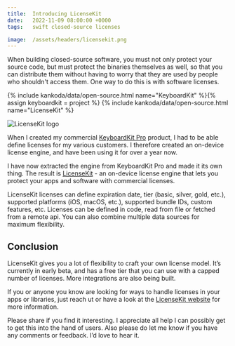 ```yaml
---
title:  Introducing LicenseKit
date:   2022-11-09 08:00:00 +0000
tags:   swift closed-source licenses

image:  /assets/headers/licensekit.png
---
```


When building closed-source software, you must not only protect your source code, but must protect the binaries themselves as well, so that you can distribute them without having to worry that they are used by people who shouldn't access them. One way to do this is with software licenses.

{% include kankoda/data/open-source.html name="KeyboardKit" %}{% assign keyboardkit = project %}
{% include kankoda/data/open-source.html name="LicenseKit" %}

![LicenseKit logo]({{page.image}})

When I created my commercial [KeyboardKit Pro]({{keyboardkit.url}}/pro) product, I had to be able define licenses for my various customers. I therefore created an on-device license engine, and have been using it for over a year now.

I have now extracted the engine from KeyboardKit Pro and made it its own thing. The result is [LicenseKit]({{project.url}}) - an on-device license engine that lets you protect your apps and software with commercial licenses. 

LicenseKit licenses can define expiration date, tier (basic, silver, gold, etc.), supported platforms (iOS, macOS, etc.), supported bundle IDs, custom features, etc. Licenses can be defined in code, read from file or fetched from a remote api. You can also combine multiple data sources for maximum flexibility.


## Conclusion

LicenseKit gives you a lot of flexibility to craft your own license model. It’s currently in early beta, and has a free tier that you can use with a capped number of licenses. More integrations are also being built. 

If you or anyone you know are looking for ways to handle licenses in your apps or libraries, just reach ut or have a look at the [LicenseKit website]({{project.url}}) for more information.

Please share if you find it interesting. I appreciate all help I can possibly get to get this into the hand of users. Also please do let me know if you have any comments or feedback. I’d love to hear it.